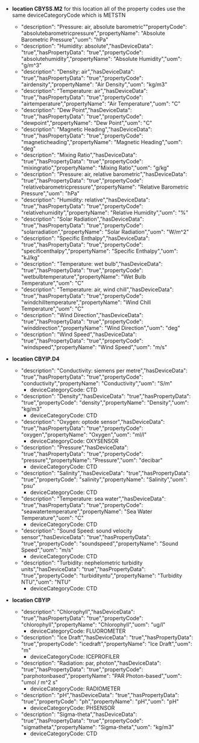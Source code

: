 - **location CBYSS.M2** for this location all of the property codes use the same deviceCategoryCode which is METSTN

   - "description": "Pressure: air, absolute barometric""propertyCode": "absolutebarometricpressure","propertyName": "Absolute Barometric Pressure","uom": "hPa"
   - "description": "Humidity: absolute","hasDeviceData": "true","hasPropertyData": "true","propertyCode": "absolutehumidity","propertyName": "Absolute Humidity","uom": "g/m^3"
   - "description": "Density: air","hasDeviceData": "true","hasPropertyData": "true","propertyCode": "airdensity","propertyName": "Air Density","uom": "kg/m3"
   - "description": "Temperature: air","hasDeviceData": "true","hasPropertyData": "true","propertyCode": "airtemperature","propertyName": "Air Temperature","uom": "C"
   - "description": "Dew Point","hasDeviceData": "true","hasPropertyData": "true","propertyCode": "dewpoint","propertyName": "Dew Point","uom": "C"
   - "description": "Magnetic Heading","hasDeviceData": "true","hasPropertyData": "true","propertyCode": "magneticheading","propertyName": "Magnetic Heading","uom": "deg"
   - "description": "Mixing Ratio","hasDeviceData": "true","hasPropertyData": "true","propertyCode": "mixingratio","propertyName": "Mixing Ratio","uom": "g/kg"
   - "description": "Pressure: air, relative barometric","hasDeviceData": "true","hasPropertyData": "true","propertyCode": "relativebarometricpressure","propertyName": "Relative Barometric Pressure","uom": "hPa"
   - "description": "Humidity: relative","hasDeviceData": "true","hasPropertyData": "true","propertyCode": "relativehumidity","propertyName": "Relative Humidity","uom": "%"
   - "description": "Solar Radiation","hasDeviceData": "true","hasPropertyData": "true","propertyCode": "solarradiation","propertyName": "Solar Radiation","uom": "W/m^2"
   - "description": "Specific Enthalpy","hasDeviceData": "true","hasPropertyData": "true","propertyCode": "specificenthalpy","propertyName": "Specific Enthalpy","uom": "kJ/kg"
   - "description": "Temperature: wet bulb","hasDeviceData": "true","hasPropertyData": "true","propertyCode": "wetbulbtemperature","propertyName": "Wet Bulb Temperature","uom": "C"
   - "description": "Temperature: air, wind chill","hasDeviceData": "true","hasPropertyData": "true","propertyCode": "windchilltemperature","propertyName": "Wind Chill Temperature","uom": "C"
   - "description": "Wind Direction","hasDeviceData": "true","hasPropertyData": "true","propertyCode": "winddirection","propertyName": "Wind Direction","uom": "deg"
   - "description": "Wind Speed","hasDeviceData": "true","hasPropertyData": "true","propertyCode": "windspeed","propertyName": "Wind Speed","uom": "m/s"

- **location CBYIP.D4**
    - "description": "Conductivity: siemens per metre","hasDeviceData": "true","hasPropertyData": "true","propertyCode": "conductivity","propertyName": "Conductivity","uom": "S/m"
         - deviceCategoryCode: CTD
    - "description": "Density","hasDeviceData": "true","hasPropertyData": "true","propertyCode": "density","propertyName": "Density","uom": "kg/m3"
        - deviceCategoryCode: CTD
    - "description": "Oxygen: optode sensor","hasDeviceData": "true","hasPropertyData": "true","propertyCode": "oxygen","propertyName": "Oxygen","uom": "ml/l"
        - deviceCategoryCode: OXYSENSOR
    - "description": "Pressure","hasDeviceData": "true","hasPropertyData": "true","propertyCode": "pressure","propertyName": "Pressure","uom": "decibar"
        - deviceCategoryCode: CTD
    - "description": "Salinity","hasDeviceData": "true","hasPropertyData": "true","propertyCode": "salinity","propertyName": "Salinity","uom": "psu"
         - deviceCategoryCode: CTD
    - "description": "Temperature: sea water","hasDeviceData": "true","hasPropertyData": "true","propertyCode": "seawatertemperature","propertyName": "Sea Water Temperature","uom": "C"
        - deviceCategoryCode: CTD
    - "description": "Sound Speed: sound velocity sensor","hasDeviceData": "true","hasPropertyData": "true","propertyCode": "soundspeed","propertyName": "Sound Speed","uom": "m/s"
        - deviceCategoryCode: CTD 
    - "description": "Turbidity: nephelometric turbidity units","hasDeviceData": "true","hasPropertyData": "true","propertyCode": "turbidityntu","propertyName": "Turbidity NTU","uom": "NTU"
        - deviceCategoryCode: CTD  

- **location CBYIP** 
    - "description": "Chlorophyll","hasDeviceData": "true","hasPropertyData": "true","propertyCode": "chlorophyll","propertyName": "Chlorophyll","uom": "ug/l"
        - deviceCategoryCode: FLUOROMETER 
    - "description": "Ice Draft","hasDeviceData": "true","hasPropertyData": "true","propertyCode": "icedraft","propertyName": "Ice Draft","uom": "m"
        - deviceCategoryCode: ICEPROFILER 
    - "description": "Radiation: par, photon","hasDeviceData": "true","hasPropertyData": "true","propertyCode": "parphotonbased","propertyName": "PAR Photon-based","uom": "umol / m^2 s"
        - deviceCategoryCode: RADIOMETER  
    - "description": "pH","hasDeviceData": "true","hasPropertyData": "true","propertyCode": "ph","propertyName": "pH","uom": "pH"
        - deviceCategoryCode: PHSENSOR
    - "description": "Sigma-theta","hasDeviceData": "true","hasPropertyData": "true","propertyCode": "sigmatheta","propertyName": "Sigma-theta","uom": "kg/m3"
         - deviceCategoryCode: CTD
    
    
    
    


    
    
    
    
    
           